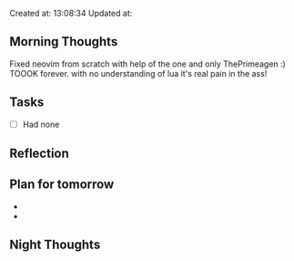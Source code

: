 Created at: 13:08:34 Updated at: 
 ## Morning Thoughts 
 Fixed neovim from scratch with help of the one and only ThePrimeagen :) TOOOK forever. 
 with no understanding of lua it's real pain in the ass!
 ## Tasks 
 - [ ] Had none
 ## Reflection 

 ## Plan for tomorrow 
 *  
 *  
 ## Night Thoughts 

 
